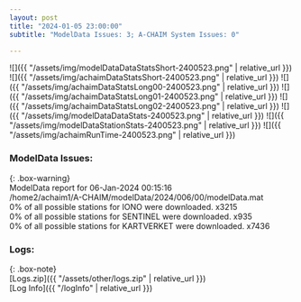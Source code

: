 ```yaml
---
layout: post
title: "2024-01-05 23:00:00"
subtitle: "ModelData Issues: 3; A-CHAIM System Issues: 0"

---
```


![]({{ "/assets/img/modelDataDataStatsShort-2400523.png" | relative_url }})
![]({{ "/assets/img/achaimDataStatsShort-2400523.png" | relative_url }})
![]({{ "/assets/img/achaimDataStatsLong00-2400523.png" | relative_url }})
![]({{ "/assets/img/achaimDataStatsLong01-2400523.png" | relative_url }})
![]({{ "/assets/img/achaimDataStatsLong02-2400523.png" | relative_url }})
![]({{ "/assets/img/modelDataDataStats-2400523.png" | relative_url }})
![]({{ "/assets/img/modelDataStationStats-2400523.png" | relative_url }})
![]({{ "/assets/img/achaimRunTime-2400523.png" | relative_url }})


### ModelData Issues:  
  
{: .box-warning}  
 ModelData report for 06-Jan-2024 00:15:16   
 /home2/achaim1/A-CHAIM/modelData/2024/006/00/modelData.mat   
 0% of all possible stations for IONO were downloaded. x3215   
 0% of all possible stations for SENTINEL were downloaded. x935   
 0% of all possible stations for KARTVERKET were downloaded. x7436   
  


### Logs:  
  
{: .box-note}  
[Logs.zip]({{ "/assets/other/logs.zip" | relative_url }})  
[Log Info]({{ "/logInfo" | relative_url }})  
